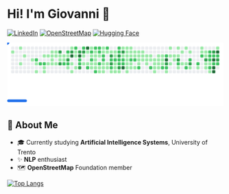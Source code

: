 # Hi! I'm Giovanni 👋

[![LinkedIn](https://img.shields.io/badge/LinkedIn-0077B5?style=for-the-badge&logo=linkedin&logoColor=white)](https://www.linkedin.com/in/giovanni-valer-ab4322272/)
[![OpenStreetMap](https://img.shields.io/badge/OpenStreetMap-7AB800?style=for-the-badge&logo=openstreetmap&logoColor=white)](https://www.openstreetmap.org/user/JuaFritz)
[![Hugging Face](https://img.shields.io/badge/Hugging_Face-FF6C37?style=for-the-badge&logo=huggingface&logoColor=white)](https://huggingface.co/jo-valer)

<picture>
  <source
    media="(prefers-color-scheme: dark)"
    srcset="images/breakout-dark.svg"
  />
  <source
    media="(prefers-color-scheme: light)"
    srcset="images/breakout-light.svg"
  />
  <img alt="Breakout Game" src="images/breakout-light.svg" />
</picture>

## 🚀 About Me
- 🎓 Currently studying **Artificial Intelligence Systems**, University of Trento
- ✨ **NLP** enthusiast
- 🗺️ **OpenStreetMap** Foundation member

[![Top Langs](https://github-readme-stats.vercel.app/api/top-langs/?username=jo-valer&layout=donut&size_weight=0.75&count_weight=0.25&hide=Jupyter%20Notebook,TeX&exclude_repo=Robotics&langs_count=5)](https://github.com/jo-valer/)

